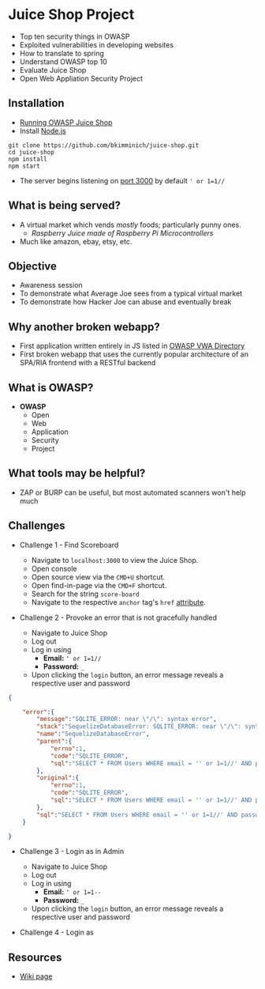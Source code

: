 # Juice Shop Project
* Top ten security things in OWASP
* Exploited vulnerabilities in developing websites
* How to translate to spring
* Understand OWASP top 10
* Evaluate Juice Shop
* Open Web Appliation Security Project

## Installation
* [Running OWASP Juice Shop](https://bkimminich.gitbooks.io/pwning-owasp-juice-shop/content/part1/running.html)
* Install [Node.js](http://nodejs.org/)

```
git clone https://github.com/bkimminich/juice-shop.git
cd juice-shop
npm install
npm start
```
* The server begins listening on [port 3000](localhost:3000) by default
`' or 1=1//`
## What is being served?
* A virtual market which vends _mostly_ foods; particularly punny ones.
	* _Raspberry Juice made of Raspberry Pi Microcontrollers_
* Much like amazon, ebay, etsy, etc.



## Objective
* Awareness session
* To demonstrate what Average Joe sees from a typical virtual market
* To demonstrate how Hacker Joe can abuse and eventually break



## Why another broken webapp?
* First application written entirely in JS listed in [OWASP VWA Directory](https://www.owasp.org/index.php/OWASP_Vulnerable_Web_Applications_Directory_Project)
* First broken webapp that uses the currently popular architecture of an SPA/RIA frontend with a RESTful backend

## What is OWASP?
* **OWASP**
	* Open
	* Web
	* Application
	* Security
	* Project

## What tools may be helpful?
* ZAP or BURP can be useful, but most automated scanners won't help much


## Challenges
* Challenge 1 - Find Scoreboard
	* Navigate to `localhost:3000` to view the Juice Shop.
	* Open console
	* Open source view via the `CMD+U` shortcut.
	* Open find-in-page via the `CMD+F` shortcut.
	* Search for the string `score-board`
	* Navigate to the respective `anchor` tag's `href` [attribute](http://localhost:3000/#/score-board).

* Challenge 2 - Provoke an error that is not gracefully handled
	* Navigate to Juice Shop
	* Log out
	* Log in using
		* **Email:** `' or 1=1//`
		* **Password:** `_`
	* Upon clicking the `login` button, an error message reveals a respective user and password

```JSON
{

    "error":{
        "message":"SQLITE_ERROR: near \"/\": syntax error",
        "stack":"SequelizeDatabaseError: SQLITE_ERROR: near \"/\": syntax error\n at Query.formatError (/Users/myUsername/dev/juice-shop/node_modules/sequelize/lib/dialects/sqlite/query.js:423:16)\n at afterExecute (/Users/myUsername/dev/juice-shop/node_modules/sequelize/lib/dialects/sqlite/query.js:119:32)\n at replacement (/Users/myUsername/dev/juice-shop/node_modules/sqlite3/lib/trace.js:19:31)\n at Statement.errBack (/Users/myUsername/dev/juice-shop/node_modules/sqlite3/lib/sqlite3.js:16:21)",
        "name":"SequelizeDatabaseError",
        "parent":{
            "errno":1,
            "code":"SQLITE_ERROR",
            "sql":"SELECT * FROM Users WHERE email = '' or 1=1//' AND password = 'b14a7b8059d9c055954c92674ce60032'"
        },
        "original":{
            "errno":1,
            "code":"SQLITE_ERROR",
            "sql":"SELECT * FROM Users WHERE email = '' or 1=1//' AND password = 'b14a7b8059d9c055954c92674ce60032'"
        },
        "sql":"SELECT * FROM Users WHERE email = '' or 1=1//' AND password = 'b14a7b8059d9c055954c92674ce60032'"
    }

}
```


* Challenge 3 - Login as in Admin
	* Navigate to Juice Shop
	* Log out
	* Log in using
		* **Email:** `' or 1=1--`
		* **Password:** `_`
	* Upon clicking the `login` button, an error message reveals a respective user and password

* Challenge 4 - Login as 



## Resources
* [Wiki page](https://www.owasp.org/index.php/OWASP_Juice_Shop_Project)
